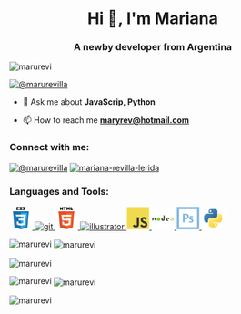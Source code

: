 <h1 align="center">Hi 👋, I'm Mariana</h1>
<h3 align="center">A newby developer from Argentina</h3>

<p align="left"> <img src="https://komarev.com/ghpvc/?username=marurevi&label=Profile%20views&color=0e75b6&style=flat" alt="marurevi" /> </p>

<p align="left"> <a href="https://twitter.com/@marurevilla" target="blank"><img src="https://img.shields.io/twitter/follow/@marurevilla?logo=twitter&style=for-the-badge" alt="@marurevilla" /></a> </p>

- 💬 Ask me about **JavaScrip, Python**

- 📫 How to reach me **maryrev@hotmail.com**

<h3 align="left">Connect with me:</h3>
<p align="left">
<a href="https://twitter.com/@marurevilla" target="blank"><img align="center" src="https://raw.githubusercontent.com/rahuldkjain/github-profile-readme-generator/master/src/images/icons/Social/twitter.svg" alt="@marurevilla" height="30" width="40" /></a>
<a href="https://linkedin.com/in/mariana-revilla-lerida" target="blank"><img align="center" src="https://raw.githubusercontent.com/rahuldkjain/github-profile-readme-generator/master/src/images/icons/Social/linked-in-alt.svg" alt="mariana-revilla-lerida" height="30" width="40" /></a>
</p>

<h3 align="left">Languages and Tools:</h3>
<p align="left"> <a href="https://www.w3schools.com/css/" target="_blank" rel="noreferrer"> <img src="https://raw.githubusercontent.com/devicons/devicon/master/icons/css3/css3-original-wordmark.svg" alt="css3" width="40" height="40"/> </a> <a href="https://git-scm.com/" target="_blank" rel="noreferrer"> <img src="https://www.vectorlogo.zone/logos/git-scm/git-scm-icon.svg" alt="git" width="40" height="40"/> </a> <a href="https://www.w3.org/html/" target="_blank" rel="noreferrer"> <img src="https://raw.githubusercontent.com/devicons/devicon/master/icons/html5/html5-original-wordmark.svg" alt="html5" width="40" height="40"/> </a> <a href="https://www.adobe.com/in/products/illustrator.html" target="_blank" rel="noreferrer"> <img src="https://www.vectorlogo.zone/logos/adobe_illustrator/adobe_illustrator-icon.svg" alt="illustrator" width="40" height="40"/> </a> <a href="https://developer.mozilla.org/en-US/docs/Web/JavaScript" target="_blank" rel="noreferrer"> <img src="https://raw.githubusercontent.com/devicons/devicon/master/icons/javascript/javascript-original.svg" alt="javascript" width="40" height="40"/> </a> <a href="https://nodejs.org" target="_blank" rel="noreferrer"> <img src="https://raw.githubusercontent.com/devicons/devicon/master/icons/nodejs/nodejs-original-wordmark.svg" alt="nodejs" width="40" height="40"/> </a> <a href="https://www.photoshop.com/en" target="_blank" rel="noreferrer"> <img src="https://raw.githubusercontent.com/devicons/devicon/master/icons/photoshop/photoshop-line.svg" alt="photoshop" width="40" height="40"/> </a> <a href="https://www.python.org" target="_blank" rel="noreferrer"> <img src="https://raw.githubusercontent.com/devicons/devicon/master/icons/python/python-original.svg" alt="python" width="40" height="40"/> </a> </p>

<p><img align="left" src="https://github-readme-stats.vercel.app/api/top-langs?username=marurevi&show_icons=true&locale=en&layout=compact" alt="marurevi" /></p>

<p>&nbsp;<img align="center" src="https://github-readme-stats.vercel.app/api?username=marurevi&show_icons=true&locale=en" alt="marurevi" /></p>

<p><img align="center" src="https://github-readme-streak-stats.herokuapp.com/?user=marurevi&" alt="marurevi" /></p>


<p><img align="left" src="https://github-readme-stats.vercel.app/api/top-langs?username=marurevi&show_icons=true&locale=en&layout=compact" alt="marurevi" /></p>

<p>&nbsp;<img align="center" src="https://github-readme-stats.vercel.app/api?username=marurevi&show_icons=true&locale=en" alt="marurevi" /></p>

<p><img align="center" src="https://github-readme-streak-stats.herokuapp.com/?user=marurevi&" alt="marurevi" /></p>
